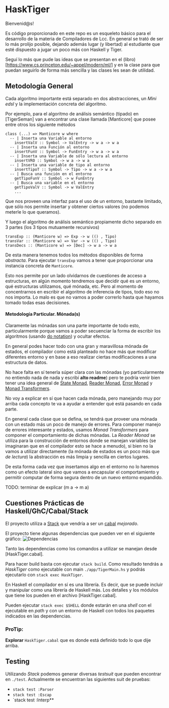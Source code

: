 # HaskTiger

Bienvenid@s!

Es código proporcionado en este repo es un esqueleto básico para el desarrollo de la materia de Compiladores de Lcc. En general
se trató de ser lo más prolijo posible, dejando además lugar (y libertad) al estudiante que esté dispuesto a jugar un poco
más con Haskell y Tiger.

Seguí lo más que pude las ideas que se presentan en el (libro)[https://www.cs.princeton.edu/~appel/modern/ml/] y en la clase para
que puedan seguirlo de forma más sencilla y las clases les sean de utilidad.

## Metodología General

Cada algoritmo importante está separado en dos abstracciones, un *Mini edsl* y la implementación concreta del algoritmo.

Por ejemplo, para el algoritmo de análisis semántico (tipado) en [TigerSeman] van a encontrar una clase llamada [Manticore] que
posee entre otros los siguiente métodos
```
class (...) => Manticore w where
  -- | Inserta una Variable al entorno
    insertValV :: Symbol -> ValEntry -> w a -> w a
  -- | Inserta una Función al entorno
    insertFunV :: Symbol -> FunEntry -> w a -> w a
  -- | Inserta una Variable de sólo lectura al entorno
    insertVRO :: Symbol -> w a -> w a
  -- | Inserta una variable de tipo al entorno
    insertTipoT :: Symbol -> Tipo -> w a -> w a
  -- | Busca una función en el entorno
    getTipoFunV :: Symbol -> w FunEntry
  -- | Busca una variable en el entorno
    getTipoValV :: Symbol -> w ValEntry
    ...
```

Que nos proveen una interfaz para el uso de un entorno, bastante limitado, que sólo nos permite insertar y obtener
ciertos valores (no podemos meterle lo que queramos).

Y luego el algoritmo de análisis semántico propiamente dicho separado en 3 partes (los 3 tipos mutuamente recursivos)
```
transExp :: (Manticore w) => Exp -> w (() , Tipo)
transVar :: (Manticore w) => Var -> w (() , Tipo)
transDecs :: (Manticore w) => [Dec] -> w a -> w a
```
De esta manera tenemos todos los métodos disponibles de forma *abstracta*. Para ejecutar `transExp` vamos a tener
que proporcionar una instancia concreta de `Manticore`.

Esto nos permite por un lado olvidarnos de cuestiones de acceso a estructuras, en algún momento tendremos que decidir
qué es un entorno, qué estructuras utilizamos, qué mónada, etc. Pero al momento de concentrarnos en escribir el algoritmo
de inferencia de tipos, todo eso no nos importa. Lo malo es que no vamos a poder correrlo hasta que hayamos tomado todas esas
decisiones.

#### Metodología Particular. Mónada(s)

Claramente las mónadas son una parte importante de todo esto, particularmente porque vamos a poder secuenciar la forma de escribir
los algoritmos (usando [do notation](https://en.wikibooks.org/wiki/Haskell/do_notation)) y ocultar efectos.

En general podes hacer todo con una gran y maravillosa mónada de estados, el compilador como está planteado no hace más que modificar
diferentes entorno y en base a eso realizar ciertas modificaciones a una estructura de datos.

No hace falta en sí tenerla súper clara con las mónadas (yo particularmente no entiendo nada de nada y escribí **alto readme**)
pero te podría venir bien tener una idea general de [State Monad](https://wiki.haskell.org/All_About_Monads#The_State_monad),
[Reader Monad](https://wiki.haskell.org/All_About_Monads#The_Reader_monad), [Error Monad](https://wiki.haskell.org/All_About_Monads#The_Error_monad)
y [Monad Transformers](https://wiki.haskell.org/All_About_Monads#Monad_transformers).

No voy a explicar en sí que hacen cada mónada, pero manejando muy por arriba cada concepto te va a ayudar a entender qué está pasando
en cada parte.

En general cada clase que se defina, se tendrá que proveer una mónada con un estado más un poco de manejo de errores. Para componer manejo
de errores interesante y estados, usamos *Monad Transformers* para componer el comportamiento de dichas mónadas. La *Reader Monad* se utiliza
para la construcción de entornos donde se manejan variables (se imaginaran que en el compilador esto se hace a menudo), si bien no la vamos
a utilizar directamente (la mónada de estados es un poco más que *de lectura*) la abstracción es más limpia y sencilla en ciertos lugares.

De esta forma cada vez que insertamos algo en el entorno no lo haremos como un
efecto lateral sino que vamos a encapsular el comportamiento y permitir computar
de forma segura dentro de un nuevo entorno expandido.

TODO: terminar de explicar (m a -> m a)

## Cuestiones Prácticas de Haskell/GhC/Cabal/Stack

El proyecto utiliza a [Stack](https://docs.haskellstack.org/en/stable/README/) que vendría a ser
un [cabal](https://cabal) *mejorado*.

El proyecto tiene algunas dependencias que pueden ver en el siguiente gráfico:
![Dependencias](https://git.dcc.fceia.unr.edu.ar/Compiladores/TigerHaskell/blob/master/doc/dep.png)

Tanto las dependencias como los comandos a utilizar se manejan desde [HaskTiger.cabal].

Para hacer build basta con ejecutar `stack build`. Como resultado tendrás a *HaskTiger* como ejecutable con main `./app/TigerMain.hs`
y podrás ejecutarlo con `stack exec HaskTiger`.

En Haskell el compilador en sí es una librería. Es decir, que se puede incluir y manipular como una librería de Haskell más. Los detalles
y los módulos que tiene los pueden en el archivo [HaskTiger.cabal].

Pueden ejecutar `stack exec $SHELL` donde estarán en una *shell* con el ejecutable en *path* y con un entorno de Haskell con todos los paquetes
indicados en las dependencias.

### ProTip:

**Explorar** `HaskTiger.cabal` que es donde está definido todo lo que dije arriba.

## Testing

Utilizando *Stack* podemos generar diversas *testsuit* que pueden encontrar en `./test`. Actualmente se encuentran
las siguientes suit de pruebas:
+ `stack test :Parser`
+ `stack test :Escap`
+ `stack test :Interp**

<!--  LocalWords:  tipado
 -->
